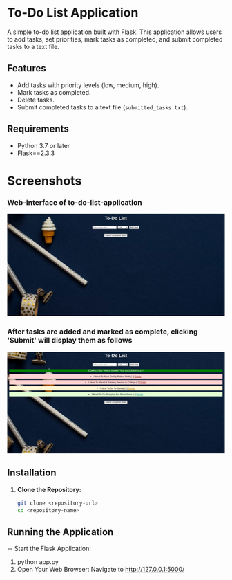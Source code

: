 # To-Do List Application

A simple to-do list application built with Flask. This application allows users to add tasks, set priorities, mark tasks as completed, and submit completed tasks to a text file.

## Features

- Add tasks with priority levels (low, medium, high).
- Mark tasks as completed.
- Delete tasks.
- Submit completed tasks to a text file (`submitted_tasks.txt`).

## Requirements

- Python 3.7 or later
- Flask==2.3.3

# Screenshots


### Web-interface of to-do-list-application
![Screenshot of to-do-list web interface](InterfaceScreen.png)




### After tasks are added and marked as complete, clicking 'Submit' will display them as follows
![Screenshot after adding and submission of tasks](Screenshot1.png)

## Installation

1. **Clone the Repository:**
   ```bash
   git clone <repository-url>
   cd <repository-name>

## Running the Application
-- Start the Flask Application:
1. python app.py
2. Open Your Web Browser:
Navigate to http://127.0.0.1:5000/

